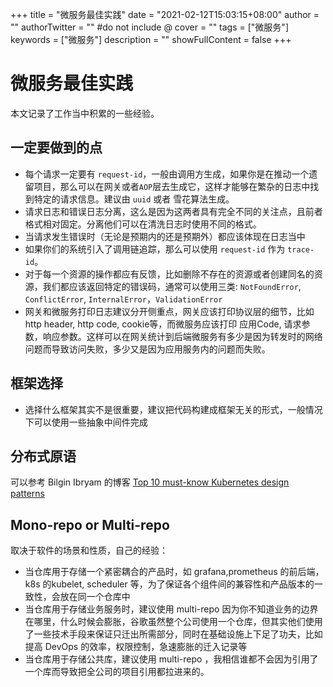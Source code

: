 +++
title = "微服务最佳实践"
date = "2021-02-12T15:03:15+08:00"
author = ""
authorTwitter = "" #do not include @
cover = ""
tags = ["微服务"]
keywords = ["微服务"]
description = ""
showFullContent = false
+++

# 微服务最佳实践
本文记录了工作当中积累的一些经验。

## 一定要做到的点
- 每个请求一定要有 `request-id`，一般由调用方生成，如果你是在推动一个遗留项目，那么可以在网关或者`AOP`层去生成它，这样才能够在繁杂的日志中找到特定的请求信息。建议由 `uuid` 或者 雪花算法生成。
- 请求日志和错误日志分离，这么是因为这两者具有完全不同的关注点，且前者格式相对固定。分离他们可以在清洗日志时使用不同的格式。
- 当请求发生错误时（无论是预期内的还是预期外）都应该体现在日志当中
- 如果你们的系统引入了调用链追踪，那么可以使用 `request-id` 作为 `trace-id`。
- 对于每一个资源的操作都应有反馈，比如删除不存在的资源或者创建同名的资源，我们都应该返回特定的错误码，通常可以使用三类: `NotFoundError`, `ConflictError`, `InternalError`，`ValidationError`
- 网关和微服务打印日志建议分开侧重点，网关应该打印协议层的细节，比如 http header, http code, cookie等，而微服务应该打印 应用Code, 请求参数，响应参数。这样可以在网关统计到后端微服务有多少是因为转发时的网络问题而导致访问失败，多少又是因为应用服务内的问题而失败。

## 框架选择
- 选择什么框架其实不是很重要，建议把代码构建成框架无关的形式，一般情况下可以使用一些抽象中间件完成

## 分布式原语
可以参考 Bilgin Ibryam 的博客 [Top 10 must-know Kubernetes design patterns](http://www.ofbizian.com/2020/05/top-10-must-know-kubernetes-design.html)

## Mono-repo or Multi-repo
取决于软件的场景和性质，自己的经验：
- 当仓库用于存储一个紧密耦合的产品时，如 grafana,prometheus 的前后端，k8s 的kubelet, scheduler 等，为了保证各个组件间的兼容性和产品版本的一致性，会放在同一个仓库中
- 当仓库用于存储业务服务时，建议使用 multi-repo 因为你不知道业务的边界在哪里，什么时候会膨胀，谷歌虽然整个公司使用一个仓库，但其实他们使用了一些技术手段来保证只迁出所需部分，同时在基础设施上下足了功夫，比如提高 DevOps 的效率，权限控制，急速膨胀的迁入记录等
- 当仓库用于存储公共库，建议使用 multi-repo ，我相信谁都不会因为引用了一个库而导致把全公司的项目引用都拉进来的。